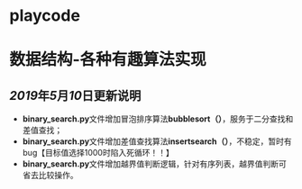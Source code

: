# playcode
# 数据结构-各种有趣算法实现


## ***2019***年***5***月***10***日更新说明
- **binary_search.py**文件增加冒泡排序算法**bubblesort（）**，服务于二分查找和差值查找；
- **binary_search.py**文件增加差值查找算法**insertsearch（）**，不稳定，暂时有bug【目标值选择1000时陷入死循环！！】
- **binary_search.py**文件增加越界值判断逻辑，针对有序列表，越界值判断可省去比较操作。
